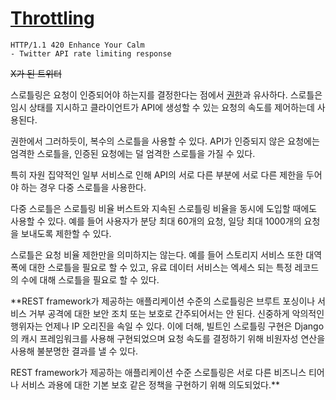 # [Throttling](https://www.django-rest-framework.org/api-guide/throttling/)
```
HTTP/1.1 420 Enhance Your Calm
- Twitter API rate limiting response
```
~~X가 된 트위터~~

스로틀링은 요청이 인증되어야 하는지를 결정한다는 점에서 [권한](https://github.com/lemon-lime-honey/TIL/blob/main/django/drf/permissions.md)과 유사하다. 스로틀은 임시 상태를 지시하고 클라이언트가 API에 생성할 수 있는 요청의 속도를 제어하는데 사용된다.

권한에서 그러하듯이, 복수의 스로틀을 사용할 수 있다. API가 인증되지 않은 요청에는 엄격한 스로틀을, 인증된 요청에는 덜 엄격한 스로틀을 가질 수 있다.

특히 자원 집약적인 일부 서비스로 인해 API의 서로 다른 부분에 서로 다른 제한을 두어야 하는 경우 다중 스로틀을 사용한다.

다중 스로틀은 스로틀링 비율 버스트와 지속된 스로틀링 비율을 동시에 도입할 때에도 사용할 수 있다. 예를 들어 사용자가 분당 최대 60개의 요청, 일당 최대 1000개의 요청을 보내도록 제한할 수 있다.

스로틀은 요청 비율 제한만을 의미하지는 않는다. 예를 들어 스토리지 서비스 또한 대역폭에 대한 스로틀을 필요로 할 수 있고, 유료 데이터 서비스는 엑세스 되는 특정 레코드의 수에 대해 스로틀을 필요로 할 수 있다.

**REST framework가 제공하는 애플리케이션 수준의 스로틀링은 브루트 포싱이나 서비스 거부 공격에 대한 보안 조치 또는 보호로 간주되어서는 안 된다. 신중하게 악의적인 행위자는 언제나 IP 오리진을 속일 수 있다. 이에 더해, 빌트인 스로틀링 구현은 Django의 캐시 프레임워크를 사용해 구현되었으며 요청 속도를 결정하기 위해 비원자성 연산을 사용해 불분명한 결과를 낼 수 있다. 

REST framework가 제공하는 애플리케이션 수준 스로틀링은 서로 다른 비즈니스 티어나 서비스 과용에 대한 기본 보호 같은 정책을 구현하기 위해 의도되었다.**